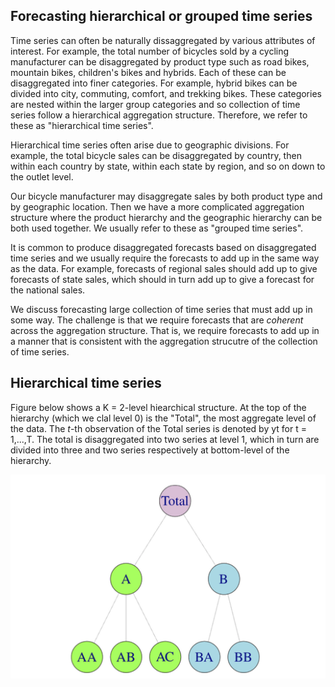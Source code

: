 ## Forecasting hierarchical or grouped time series
Time series can often be naturally dissaggregated by various attributes of interest. For example, the total number of bicycles sold by a cycling manufacturer
can be disaggregated by product type such as road bikes, mountain bikes, children's bikes and hybrids. Each of these can be disaggregated into finer categories.
For example, hybrid bikes can be divided into city, commuting, comfort, and trekking bikes. These categories are nested within the larger group categories and
so collection of time series follow a hierarchical aggregation structure. Therefore, we refer to these as "hierarchical time series".

Hierarchical time series often arise due to geographic divisions. For example, the total bicycle sales can be disaggregated by country, then within each country
by state, within each state by region, and so on down to the outlet level.

Our bicycle manufacturer may disaggregate sales by both product type and by geographic location. Then we have a more complicated aggregation structure where the
product hierarchy and the geographic hierarchy can be both used together. We usually refer to these as "grouped time series".

It is common to produce disaggregated forecasts based on disaggregated time series and we usually require the forecasts to add up in the same way as the data.
For example, forecasts of regional sales should add up to give forecasts of state sales, which should in turn add up to give a forecast for the national sales.

We discuss forecasting large collection of time series that must add up in some way. The challenge is that we require forecasts that are *coherent* across the
aggregation structure. That is, we require forecasts to add up in a manner that is consistent with the aggregation strucutre of the collection of time series.
## Hierarchical time series
Figure below shows a K = 2-level hiearchical structure. At the top of the hierarchy (which we clal level 0) is the "Total", the most aggregate level of the data.
The *t*-th observation of the Total series is denoted by yt for t = 1,...,T. The total is disaggregated into two series at level 1, which in turn are divided
into three and two series respectively at bottom-level of the hierarchy.

![equation](https://github.com/gpadolina/TimeSeries-notes/blob/master/TimeSeries/Equations/Two-level%20hierarchical%20tree%20diagram.png)
